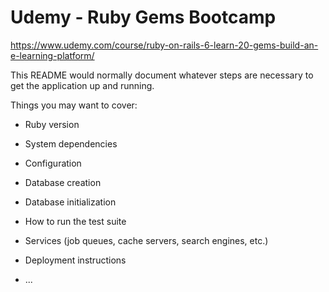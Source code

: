 # Udemy - Ruby Gems Bootcamp

https://www.udemy.com/course/ruby-on-rails-6-learn-20-gems-build-an-e-learning-platform/

This README would normally document whatever steps are necessary to get the
application up and running.

Things you may want to cover:

* Ruby version

* System dependencies

* Configuration

* Database creation

* Database initialization

* How to run the test suite

* Services (job queues, cache servers, search engines, etc.)

* Deployment instructions

* ...
